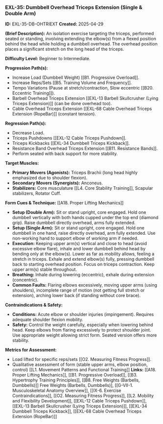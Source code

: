 ### **EXL-35: Dumbbell Overhead Triceps Extension (Single & Double Arm)**

**ID:** EXL-35-DB-OHTRIEXT **Created:** 2025-04-29

**(Brief Description):** An isolation exercise targeting the triceps, performed seated or standing, involving extending the elbow(s) from a flexed position behind the head while holding a dumbbell overhead. The overhead position places a significant stretch on the long head of the triceps.

**Difficulty Level:** Beginner to Intermediate.

**Progression Path(s):**

- Increase Load (Dumbbell Weight) [[B1. Progressive Overload]].
- Increase Reps/Sets [[B5. Training Volume and Frequency]].
- Tempo Variations (Pause at stretch/contraction, Slow eccentric [[B20. Eccentric Training]]).
- Barbell Overhead Triceps Extension [[EXL-13 Barbell Skullcrusher (Lying Triceps Extension)]] (can be done overhead too).
- Cable Overhead Triceps Extension [[EXL-68 Cable Overhead Triceps Extension (RopeBar)]] (constant tension).

**Regression Path(s):**

- Decrease Load.
- Triceps Pushdowns [[EXL-12 Cable Triceps Pushdown]].
- Triceps Kickbacks [[EXL-34 Dumbbell Triceps Kickback]].
- Resistance Band Overhead Triceps Extension [[B11. Resistance Bands]].
- Perform seated with back support for more stability.

**Target Muscles:**

- **Primary Movers (Agonists):** Triceps Brachii (long head highly emphasized due to shoulder flexion).
- **Secondary Movers (Synergists):** Anconeus.
- **Stabilizers:** Core musculature [[L4. Core Stability Training]], Scapular stabilizers, Rotator Cuff.

**Form Cues & Technique:** [[A18. Proper Lifting Mechanics]]

- **Setup (Double Arm):** Sit or stand upright, core engaged. Hold one dumbbell vertically with both hands cupped under the top end (diamond grip). Raise dumbbell directly overhead, arms fully extended.
- **Setup (Single Arm):** Sit or stand upright, core engaged. Hold one dumbbell in one hand, raise directly overhead, arm fully extended. Use non-working hand to support elbow of working arm if needed.
- **Execution:** Keeping upper arm(s) vertical and close to head (avoid excessive elbow flare), inhale and lower dumbbell behind head by bending only at the elbow(s). Lower as far as mobility allows, feeling a stretch in triceps. Exhale and extend elbow(s) fully, pressing dumbbell back to starting overhead position. Focus on triceps contraction. Keep upper arm(s) stable throughout.
- **Breathing:** Inhale during lowering (eccentric), exhale during extension (concentric).
- **Common Faults:** Flaring elbows excessively, moving upper arms (using shoulders), incomplete range of motion (not getting full stretch or extension), arching lower back (if standing without core brace).

**Contraindications & Safety:**

- **Conditions:** Acute elbow or shoulder injuries (impingement). Requires adequate shoulder flexion mobility.
- **Safety:** Control the weight carefully, especially when lowering behind head. Keep elbows from flaring excessively to protect shoulder joint. Use appropriate weight allowing strict form. Seated version offers more stability.

**Metrics for Assessment:**

- Load lifted for specific reps/sets [[O2. Measuring Fitness Progress]].
- Qualitative assessment of form (stable upper arms, elbow position, control) [[L1. Movement Patterns and Functional Training]]
**Links:** [[A18. Proper Lifting Mechanics]], [[B1. Progressive Overload]], [[B3. Hypertrophy Training Principles]], [[B8. Free Weights (Barbells, Dumbbells)]] Free Weights (Barbells, Dumbbells)], [[G-VII-1. Musculoskeletal Anatomy Overview]], [[IX-6. Exercise Contraindications]], [[O2. Measuring Fitness Progress]], [[L2. Mobility and Flexibility Development]], [[EXL-12 Cable Triceps Pushdown]], [[EXL-13 Barbell Skullcrusher (Lying Triceps Extension)]], [[EXL-34 Dumbbell Triceps Kickback]], [[EXL-68 Cable Overhead Triceps Extension (RopeBar)]]